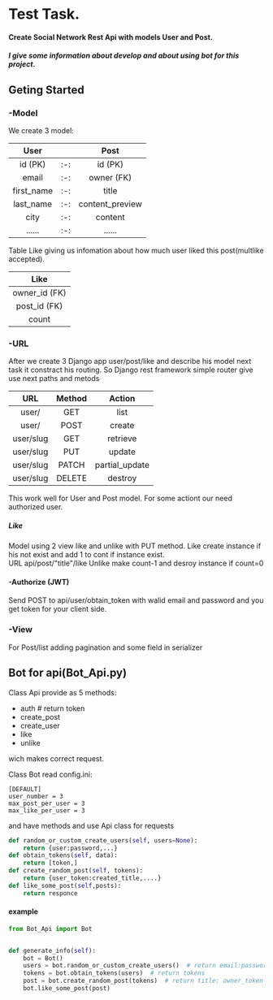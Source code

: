 # Test Task.
#### Create Social Network Rest Api with models User and Post.
##### I give some information about develop and about using bot for this project.

## Geting Started
### -Model
We create 3 model:

| User          |     | Post            |
|:-------------:| :-: |:---------------:|
| id (PK)       | :-: | id (PK)         |
| email         | :-: | owner (FK)      |
| first_name    | :-: | title           |
| last_name     | :-: | content_preview |
| city          | :-: | content         |
| ......        | :-: | ......          |

Table Like giving us infomation about how much user liked this post(multlike accepted).  


| Like          |
|:-------------:|
| owner_id (FK) |
| post_id (FK)  |
| count         |
### -URL
After we create 3 Django app user/post/like and describe his model next task it constract his routing.
So Django rest framework simple router give use next paths and metods

| URL           | Method          | Action          |
|:-------------:|:---------------:|:---------------:|
| user/         | GET             | list            |
| user/         | POST            | create          |
| user/slug     | GET             | retrieve        |
| user/slug     | PUT             | update          |
| user/slug     | PATCH           | partial_update  |
| user/slug     | DELETE          | destroy         |

This work well for User and Post model. For some actiont our need authorized user. 

##### Like
Model using 2 view like and unlike with PUT method. Like create instance if his not exist and add 1 to cont if instance exist.   
URL api/post/"title"/like
Unlike make count-1 and desroy instance if count=0

#### -Authorize (JWT)
Send POST to api/user/obtain_token with walid email and password and you get token for your client side.
 
### -View
For Post/list adding pagination and some field in serializer 

## Bot for api(Bot_Api.py)

Class Api provide as 5 methods:

* auth        # return token
* create_post
* create_user
* like
* unlike

wich makes correct request.

Class Bot read config.ini:
```
[DEFAULT]
user_number = 3
max_post_per_user = 3
max_like_per_user = 3
```
and have methods and use Api class for requests
```python
def random_or_custom_create_users(self, users=None):
    return {user:password,...} 
def obtain_tokens(self, data):
    return [token,]
def create_random_post(self, tokens):
    return {user_token:created_title,....}
def like_some_post(self,posts):
    return responce
```
#### example
```python
from Bot_Api import Bot


def generate_info(self):
    bot = Bot()
    users = bot.random_or_custom_create_users()  # return email:password
    tokens = bot.obtain_tokens(users)  # return tokens
    post = bot.create_random_post(tokens)  # return title: owner_token
    bot.like_some_post(post)
```








